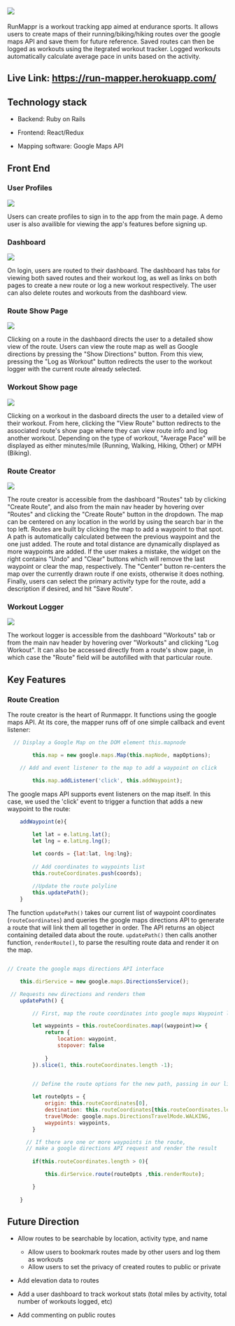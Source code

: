 # <img src="./app/assets/images/logo.png">

RunMappr is a workout tracking app aimed at endurance sports. It allows users to create maps of their running/biking/hiking routes over the google maps API and save them for future reference. Saved routes can then be logged as workouts using the itegrated workout tracker. Logged workouts automatically calculate average pace in units based on the activity.  

## Live Link: https://run-mapper.herokuapp.com/

## Technology stack

* Backend: Ruby on Rails

* Frontend: React/Redux

* Mapping software: Google Maps API

## Front End

### User Profiles

<img src="./readme_images/RMlogin.png">

Users can create profiles to sign in to the app from the main page. A demo user is also availible for viewing the app's features before signing up.



### Dashboard

<img src="./readme_images/RMDash.png">

On login, users are routed to their dashboard. The dashboard has tabs for viewing both saved routes and their workout log, as well as links on both pages to create a new route or log a new workout respectively. The user can also delete routes and workouts from the dashboard view.

### Route Show Page

<img src="./readme_images/RMRoute.jpg">

Clicking on a route in the dashbaord directs the user to a detailed show view of the route. Users can view the route map as well as Google directions by pressing the "Show Directions" button. From this view, pressing the "Log as Workout" button redirects the user to the workout logger with the current route already selected.

### Workout Show page

<img src="./readme_images/RMworkout.png">

Clicking on a workout in the dasboard directs the user to a detailed view of their workout. From here, clicking the "View Route" button redirects to the associated route's show page where they can view route info and log another workout. Depending on the type of workout, "Average Pace" will be displayed as either minutes/mile (Running, Walking, Hiking, Other) or MPH (Biking).

### Route Creator

<img src="./readme_images/RM-creator.png">

The route creator is accessible from the dashboard "Routes" tab by clicking "Create Route", and also from the main nav header by hovering over "Routes" and clicking the "Create Route" button in the dropdown. The map can be centered on any location in the world by using the search bar in the top left. Routes are built by clicking the map to add a waypoint to that spot. A path is automatically calculated between the previous waypoint and the one just added. The route and total distance are dynamically displayed as more waypoints are added. If the user makes a mistake, the widget on the right contains "Undo" and "Clear" buttons which will remove the last waypoint or clear the map, respectively. The "Center" button re-centers the map over the currently drawn route if one exists, otherwise it does nothing. Finally, users can select the primary activity type for the route, add a description if desired, and hit "Save Route". 

### Workout Logger

<img src="./readme_images/RMWorkoutLog.png">

The workout logger is accessible from the dashboard "Workouts" tab or from the main nav header by hovering over "Workouts" and clicking "Log Workout". It can also be accessed directly from a route's show page, in which case the "Route" field will be autofilled with that particular route. 

## Key Features

### Route Creation
The route creator is the heart of Runmappr. It functions using the google maps API. At its core, the mapper runs off of one simple callback and event listener:

``` Javascript
  // Display a Google Map on the DOM element this.mapnode

        this.map = new google.maps.Map(this.mapNode, mapOptions);

    // Add and event listener to the map to add a waypoint on click

        this.map.addListener('click', this.addWaypoint);
```
The google maps API supports event listeners on the map itself. In this case, we used the 'click' event to trigger a function that adds a new waypoint to the route:

``` Javascript 
    addWaypoint(e){ 
        
        let lat = e.latLng.lat();
        let lng = e.latLng.lng();

        let coords = {lat:lat, lng:lng}; 
        
        // Add coordinates to waypoints list
        this.routeCoordinates.push(coords); 
        
        //Update the route polyline
        this.updatePath();         
    }
```
The function `updatePath()` takes our current list of waypoint coordinates (`routeCoordinates`) and queries the google maps directions API to generate a route that will link them all together in order. The API returns an object containing detailed data about the route. `updatePath()` then calls another function, `renderRoute()`, to parse the resulting route data and render it on the map. 

``` Javascript

// Create the google maps directions API interface

    this.dirService = new google.maps.DirectionsService();

 // Requests new directions and renders them
    updatePath() {

        // First, map the route coordinates into google maps Waypoint literals

        let waypoints = this.routeCoordinates.map((waypoint)=> {
            return {
                location: waypoint,
                stopover: false 
               
            }
        }).slice(1, this.routeCoordinates.length -1); 
        

        // Define the route options for the new path, passing in our list of waypoints

        let routeOpts = {
            origin: this.routeCoordinates[0],
            destination: this.routeCoordinates[this.routeCoordinates.length -1],
            travelMode: google.maps.DirectionsTravelMode.WALKING,
            waypoints: waypoints, 
        }

      // If there are one or more waypoints in the route, 
      // make a google directions API request and render the result 
      
        if(this.routeCoordinates.length > 0){

            this.dirService.route(routeOpts ,this.renderRoute);

        } 
       
    }

```

## Future Direction

* Allow routes to be searchable by location, activity type, and name

    * Allow users to bookmark routes made by other users and log them as workouts
    * Allow users to set the privacy of created routes to public or private

* Add elevation data to routes

* Add a user dashboard to track workout stats (total miles by activity, total number of workouts logged, etc)

* Add commenting on public routes



